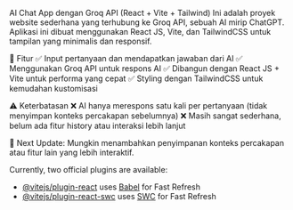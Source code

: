AI Chat App dengan Groq API (React + Vite + Tailwind)
Ini adalah proyek website sederhana yang terhubung ke Groq API, sebuah AI mirip ChatGPT. Aplikasi ini dibuat menggunakan React JS, Vite, dan TailwindCSS untuk tampilan yang minimalis dan responsif.

🔹 Fitur
✅ Input pertanyaan dan mendapatkan jawaban dari AI
✅ Menggunakan Groq API untuk respons AI
✅ Dibangun dengan React JS + Vite untuk performa yang cepat
✅ Styling dengan TailwindCSS untuk kemudahan kustomisasi

⚠️ Keterbatasan
❌ AI hanya merespons satu kali per pertanyaan (tidak menyimpan konteks percakapan sebelumnya)
❌ Masih sangat sederhana, belum ada fitur history atau interaksi lebih lanjut

🚀 Next Update: Mungkin menambahkan penyimpanan konteks percakapan atau fitur lain yang lebih interaktif.

Currently, two official plugins are available:

- [@vitejs/plugin-react](https://github.com/vitejs/vite-plugin-react/blob/main/packages/plugin-react/README.md) uses [Babel](https://babeljs.io/) for Fast Refresh
- [@vitejs/plugin-react-swc](https://github.com/vitejs/vite-plugin-react-swc) uses [SWC](https://swc.rs/) for Fast Refresh
